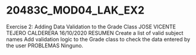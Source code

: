 # 20483C_MOD04_LAK_EX2
Exercise 2: Adding Data Validation to the Grade Class
JOSE VICENTE TEJERO CALDERERA 16/10/2020
RESUMEN 
Create a list of valid subject names
Add validation logic to the Grade class to check the data entered by the user
PROBLEMAS
Ninguno.
